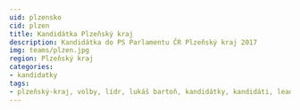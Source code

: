 ```yaml
---
uid: plzensko
cid: plzen
title: Kandidátka Plzeňský kraj
description: Kandidátka do PS Parlamentu ČR Plzeňský kraj 2017
img: teams/plzen.jpg
region: Plzeňský kraj
categories:
- kandidatky
tags:
- plzeňský-kraj, volby, lídr, lukáš bartoň, kandidátky, kandidáti, leadr, lukáš bartoň,  
---
```


